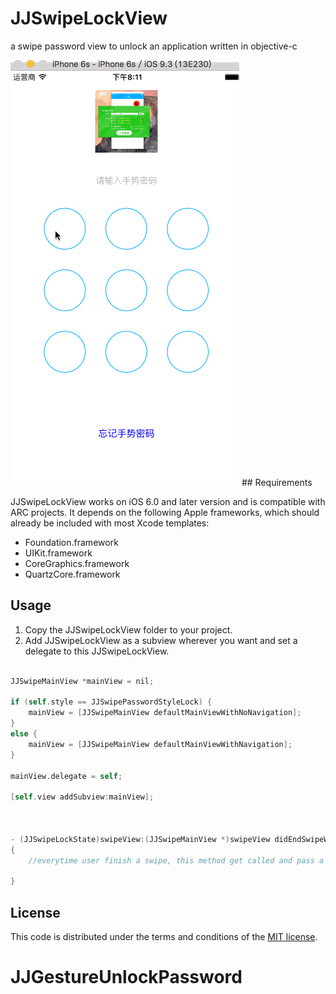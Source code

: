 # JJSwipeLockView
a swipe password view to unlock an application written in objective-c

<img src="example.gif"/>
## Requirements

JJSwipeLockView works on iOS 6.0 and later version and is compatible with ARC projects. It depends on the following Apple frameworks, which should already be included with most Xcode templates:

* Foundation.framework
* UIKit.framework
* CoreGraphics.framework
* QuartzCore.framework

## Usage

 1. Copy the JJSwipeLockView folder to your project.
 2. Add JJSwipeLockView as a subview wherever you want and set a delegate to this JJSwipeLockView.

```objective-c
		
JJSwipeMainView *mainView = nil;

if (self.style == JJSwipePasswordStyleLock) {
    mainView = [JJSwipeMainView defaultMainViewWithNoNavigation];
}
else {
    mainView = [JJSwipeMainView defaultMainViewWithNavigation];
}

mainView.delegate = self;

[self.view addSubview:mainView];


    
- (JJSwipeLockState)swipeView:(JJSwipeMainView *)swipeView didEndSwipeWithPassword:(NSString *)password
{
    //everytime user finish a swipe, this method get called and pass a password, add your logic here.
    
}
```
## License

This code is distributed under the terms and conditions of the [MIT license](LICENSE).
# JJGestureUnlockPassword
